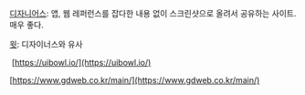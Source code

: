 [디자니어스](https://designus.io/reference): 앱, 웹 레퍼런스를 잡다한 내용 없이 스크린샷으로 올려서 공유하는 사이트. 매우 좋다.

[윗](https://wwit.design/): 디자이너스와 유사

 [https://uibowl.io/](https://uibowl.io/)

 [https://www.gdweb.co.kr/main/](https://www.gdweb.co.kr/main/)